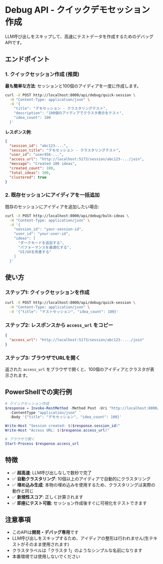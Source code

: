 # Debug API - クイックデモセッション作成

LLM呼び出しをスキップして、高速にテストデータを作成するためのデバッグAPIです。

## エンドポイント

### 1. クイックセッション作成 (推奨)

**最も簡単な方法**: セッションと100個のアイディアを一度に作成します。

```bash
curl -X POST http://localhost:8000/api/debug/quick-session \
  -H "Content-Type: application/json" \
  -d '{
    "title": "デモセッション - クラスタリングテスト",
    "description": "100個のアイディアでクラスタ表示をテスト",
    "idea_count": 100
  }'
```

**レスポンス例**:
```json
{
  "session_id": "abc123-...",
  "session_title": "デモセッション - クラスタリングテスト",
  "user_id": "user456-...",
  "access_url": "http://localhost:5173/session/abc123-.../join",
  "message": "Created 100 ideas",
  "created_count": 100,
  "total_ideas": 100,
  "clustered": true
}
```

### 2. 既存セッションにアイディアを一括追加

既存のセッションにアイディアを追加したい場合:

```bash
curl -X POST http://localhost:8000/api/debug/bulk-ideas \
  -H "Content-Type: application/json" \
  -d '{
    "session_id": "your-session-id",
    "user_id": "your-user-id",
    "ideas": [
      "ダークモードを追加する",
      "パフォーマンスを最適化する",
      "UI/UXを改善する"
    ]
  }'
```

## 使い方

### ステップ1: クイックセッションを作成

```bash
curl -X POST http://localhost:8000/api/debug/quick-session \
  -H "Content-Type: application/json" \
  -d '{"title": "テストセッション", "idea_count": 100}'
```

### ステップ2: レスポンスから `access_url` をコピー

```json
{
  "access_url": "http://localhost:5173/session/abc123-..../join"
}
```

### ステップ3: ブラウザでURLを開く

返された `access_url` をブラウザで開くと、100個のアイディアとクラスタが表示されます。

## PowerShellでの実行例

```powershell
# クイックセッション作成
$response = Invoke-RestMethod -Method Post -Uri "http://localhost:8000/api/debug/quick-session" `
  -ContentType "application/json" `
  -Body '{"title": "デモセッション", "idea_count": 100}'

Write-Host "Session created: $($response.session_id)"
Write-Host "Access URL: $($response.access_url)"

# ブラウザで開く
Start-Process $response.access_url
```

## 特徴

- ✅ **超高速**: LLM呼び出しなしで数秒で完了
- ✅ **自動クラスタリング**: 10個以上のアイディアで自動的にクラスタリング
- ✅ **埋め込み生成**: 本物の埋め込みを使用するため、クラスタリングは実際の動作と同じ
- ✅ **新規性スコア**: 正しく計算されます
- ✅ **即座にテスト可能**: セッション作成後すぐに可視化をテストできます

## 注意事項

- このAPIは**開発・デバッグ専用**です
- LLM呼び出しをスキップするため、アイディアの整形は行われません(生テキストがそのまま使用されます)
- クラスタラベルは「クラスタ 1」のようなシンプルな名前になります
- 本番環境では使用しないでください
